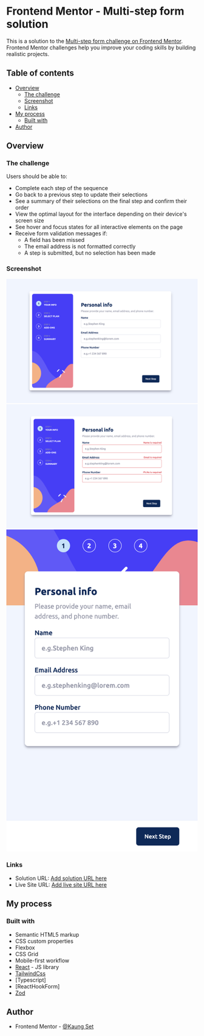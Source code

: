 # Frontend Mentor - Multi-step form solution

This is a solution to the [Multi-step form challenge on Frontend Mentor](https://www.frontendmentor.io/challenges/multistep-form-YVAnSdqQBJ). Frontend Mentor challenges help you improve your coding skills by building realistic projects.

## Table of contents

- [Overview](#overview)
  - [The challenge](#the-challenge)
  - [Screenshot](#screenshot)
  - [Links](#links)
- [My process](#my-process)
  - [Built with](#built-with)
- [Author](#author)

## Overview

### The challenge

Users should be able to:

- Complete each step of the sequence
- Go back to a previous step to update their selections
- See a summary of their selections on the final step and confirm their order
- View the optimal layout for the interface depending on their device's screen size
- See hover and focus states for all interactive elements on the page
- Receive form validation messages if:
  - A field has been missed
  - The email address is not formatted correctly
  - A step is submitted, but no selection has been made

### Screenshot

![Personal Info DesktopView](./public/screenshots/Screenshot%202023-07-03%20at%2023.07.23.png)
![Form Validation](./public/screenshots/Screenshot%202023-07-03%20at%2023.07.12.png)
![Personal Info Mobile View](./public/screenshots/Screenshot%202023-07-03%20at%2023.07.45.png)

### Links

- Solution URL: [Add solution URL here](https://your-solution-url.com)
- Live Site URL: [Add live site URL here](https://your-live-site-url.com)

## My process

### Built with

- Semantic HTML5 markup
- CSS custom properties
- Flexbox
- CSS Grid
- Mobile-first workflow
- [React](https://reactjs.org/) - JS library
- [TailwindCss](https://tailwindcss.com/)
- [Typescript]
- [ReactHookForm]
- [Zod]()

## Author

- Frontend Mentor - [@Kaung Set](https://www.frontendmentor.io/profile/erke31-2)
